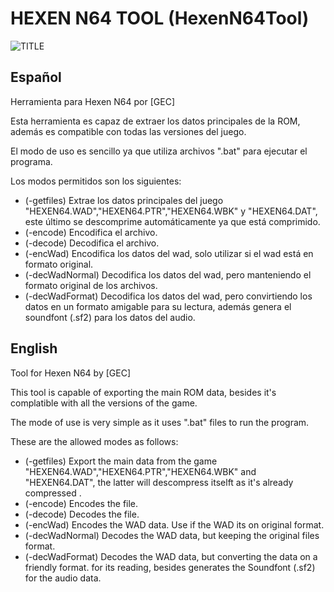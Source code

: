 # HEXEN N64 TOOL (HexenN64Tool)
![TITLE](https://github.com/Erick194/HexenN64Tool/assets/41172072/e29ab0e0-2d41-41bc-afef-d2c731b40645)
## Español
Herramienta para Hexen N64 por [GEC]

Esta herramienta es capaz de extraer los datos principales de la ROM, además es compatible con todas las versiones del juego.

El modo de uso es sencillo ya que utiliza archivos ".bat" para ejecutar el programa.

Los modos permitidos son los siguientes:
  * (-getfiles) Extrae los datos principales del juego "HEXEN64.WAD","HEXEN64.PTR","HEXEN64.WBK" y "HEXEN64.DAT", este último se descomprime automáticamente ya que está comprimido.
  * (-encode) Encodifica el archivo.
  * (-decode) Decodifica el archivo.
  * (-encWad) Encodifica los datos del wad, solo utilizar si el wad está en formato original.
  * (-decWadNormal) Decodifica los datos del wad, pero manteniendo el formato original de los archivos.
  * (-decWadFormat) Decodifica los datos del wad, pero convirtiendo los datos en un formato amigable para su lectura, además genera el soundfont (.sf2) para los datos del audio.

## English
Tool for Hexen N64 by [GEC]

This tool is capable of exporting the main ROM data, besides it's complatible with all the versions of the game.

The mode of use is very simple as it uses ".bat" files to run the program.

These are the allowed modes as follows:

  * (-getfiles) Export the main data from the game "HEXEN64.WAD","HEXEN64.PTR","HEXEN64.WBK" and "HEXEN64.DAT", the latter will descompress itselft as it's already compressed .
  * (-encode) Encodes the file.
  * (-decode) Decodes the file.
  * (-encWad) Encodes the WAD data. Use if the WAD its on original format.
  * (-decWadNormal) Decodes the WAD data, but keeping the original files format. 
  * (-decWadFormat) Decodes the WAD data, but converting the data on a friendly format. for its reading, besides generates the Soundfont (.sf2) for the audio data.
